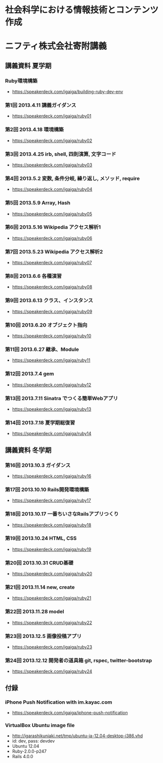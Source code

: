 # 社会科学における情報技術とコンテンツ作成
# ニフティ株式会社寄附講義

## 講義資料 夏学期

### Ruby環境構築
- https://speakerdeck.com/igaiga/building-ruby-dev-env

### 第1回 2013.4.11 講義ガイダンス
- https://speakerdeck.com/igaiga/ruby01

### 第2回 2013.4.18 環境構築
- https://speakerdeck.com/igaiga/ruby02

### 第3回 2013.4.25 irb, shell, 四則演算, 文字コード
- https://speakerdeck.com/igaiga/ruby03

### 第4回 2013.5.2 変数, 条件分岐, 繰り返し, メソッド, require
- https://speakerdeck.com/igaiga/ruby04

### 第5回 2013.5.9 Array, Hash
- https://speakerdeck.com/igaiga/ruby05

### 第6回 2013.5.16 Wikipedia アクセス解析1
- https://speakerdeck.com/igaiga/ruby06

### 第7回 2013.5.23 Wikipedia アクセス解析2
- https://speakerdeck.com/igaiga/ruby07

### 第8回 2013.6.6 各種演習
- https://speakerdeck.com/igaiga/ruby08

### 第9回 2013.6.13 クラス、インスタンス
- https://speakerdeck.com/igaiga/ruby09

### 第10回 2013.6.20 オブジェクト指向
- https://speakerdeck.com/igaiga/ruby10

### 第11回 2013.6.27 継承、Module
- https://speakerdeck.com/igaiga/ruby11

### 第12回 2013.7.4 gem
- https://speakerdeck.com/igaiga/ruby12

### 第13回 2013.7.11 Sinatra でつくる簡単Webアプリ
- https://speakerdeck.com/igaiga/ruby13

### 第14回 2013.7.18 夏学期総復習
- https://speakerdeck.com/igaiga/ruby14

## 講義資料 冬学期

### 第16回 2013.10.3 ガイダンス
- https://speakerdeck.com/igaiga/ruby16

### 第17回 2013.10.10 Rails開発環境構築
- https://speakerdeck.com/igaiga/ruby17

### 第18回 2013.10.17 一番ちいさなRailsアプリつくり
- https://speakerdeck.com/igaiga/ruby18

### 第19回 2013.10.24 HTML, CSS
- https://speakerdeck.com/igaiga/ruby19

### 第20回 2013.10.31 CRUD基礎
- https://speakerdeck.com/igaiga/ruby20

### 第21回 2013.11.14 new, create
- https://speakerdeck.com/igaiga/ruby21

### 第22回 2013.11.28 model
- https://speakerdeck.com/igaiga/ruby22

### 第23回 2013.12.5 画像投稿アプリ
- https://speakerdeck.com/igaiga/ruby23

### 第24回 2013.12.12 開発者の道具箱 git, rspec, twitter-bootstrap
- https://speakerdeck.com/igaiga/ruby24

## 付録

### iPhone Push Notification with im.kayac.com
- https://speakerdeck.com/igaiga/iphone-push-notification

### VirtualBox Ubuntu image file
- http://igarashikuniaki.net/tmp/ubuntu-ja-12.04-desktop-i386.vhd
- id: dev, pass: devdev
- Ubuntu 12.04
- Ruby-2.0.0-p247
- Rails 4.0.0

